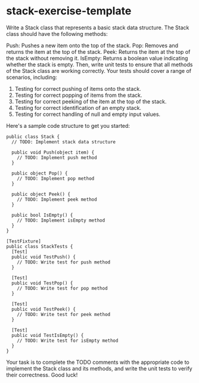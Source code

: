 # stack-exercise-template

Write a Stack class that represents a basic stack data structure. The Stack class should have the following methods:

Push: Pushes a new item onto the top of the stack.
Pop: Removes and returns the item at the top of the stack.
Peek: Returns the item at the top of the stack without removing it.
IsEmpty: Returns a boolean value indicating whether the stack is empty.
Then, write unit tests to ensure that all methods of the Stack class are working correctly. Your tests should cover a range of scenarios, including:

1. Testing for correct pushing of items onto the stack.
2. Testing for correct popping of items from the stack.
3. Testing for correct peeking of the item at the top of the stack.
4. Testing for correct identification of an empty stack.
5. Testing for correct handling of null and empty input values.

Here's a sample code structure to get you started:

```
public class Stack {
  // TODO: Implement stack data structure

  public void Push(object item) {
    // TODO: Implement push method
  }

  public object Pop() {
    // TODO: Implement pop method
  }

  public object Peek() {
    // TODO: Implement peek method
  }

  public bool IsEmpty() {
    // TODO: Implement isEmpty method
  }
}

[TestFixture]
public class StackTests {
  [Test]
  public void TestPush() {
    // TODO: Write test for push method
  }

  [Test]
  public void TestPop() {
    // TODO: Write test for pop method
  }

  [Test]
  public void TestPeek() {
    // TODO: Write test for peek method
  }

  [Test]
  public void TestIsEmpty() {
    // TODO: Write test for isEmpty method
  }
}
```

Your task is to complete the TODO comments with the appropriate code to implement the Stack class and its methods, and write the unit tests to verify their correctness. Good luck!
